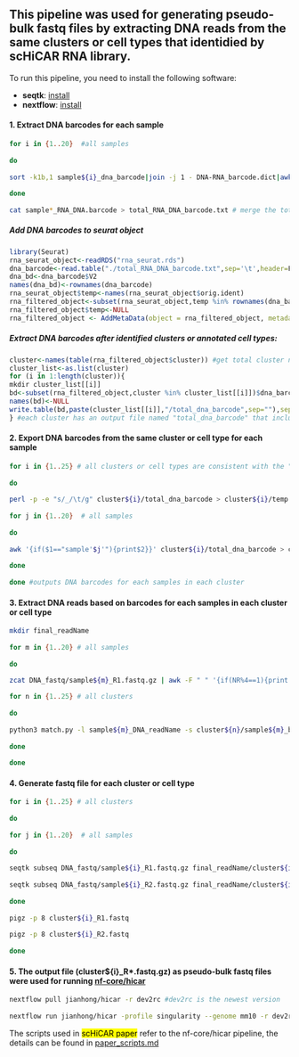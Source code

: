 ## This pipeline was used for generating pseudo-bulk fastq files by extracting DNA reads from the same clusters or cell types that identidied by scHiCAR RNA library.

To run this pipeline, you need to install the following software:
- **seqtk**: [install](https://github.com/lh3/seqtk)
- **nextflow**: [install](https://www.nextflow.io/docs/latest/install.html)
  
#### 1. Extract DNA barcodes for each sample
```bash
for i in {1..20}  #all samples 
  
do
  
sort -k1b,1 sample${i}_dna_barcode|join -j 1 - DNA-RNA_barcode.dict|awk '{print"sample'$i'_"$2"\tsample'$i'_"$1}' OFS='\t' > sample${i}_RNA_DNA.barcode # the 1st column is RNA barcode and 2nd column is matched DNA barcode  
  
done  
  
cat sample*_RNA_DNA.barcode > total_RNA_DNA_barcode.txt # merge the total samples together that are used in the 'dna_barcode.R' script  

```
##### Add DNA barcodes to seurat object
```r
library(Seurat)
rna_seurat_object<-readRDS("rna_seurat.rds")
dna_barcode<-read.table("./total_RNA_DNA_barcode.txt",sep='\t',header=F,row.names=1) #1st column is RNA barcode and 2nd column is DNA barcode
dna_bd<-dna_barcode$V2
names(dna_bd)<-rownames(dna_barcode)
rna_seurat_object$temp<-names(rna_seurat_object$orig.ident)
rna_filtered_object<-subset(rna_seurat_object,temp %in% rownames(dna_barcode)) #filter out cells without matched DNA barcodes
rna_filtered_object$temp<-NULL
rna_filtered_object <- AddMetaData(object = rna_filtered_object, metadata = dna_bd,col.name = 'dna_barcode')
```

##### Extract DNA barcodes after identified clusters or annotated cell types:
```r
cluster<-names(table(rna_filtered_object$cluster)) #get total cluster name
cluster_list<-as.list(cluster)
for (i in 1:length(cluster)){
mkdir cluster_list[[i]]
bd<-subset(rna_filtered_object,cluster %in% cluster_list[[i]])$dna_barcode
names(bd)<-NULL
write.table(bd,paste(cluster_list[[i]],"/total_dna_barcode",sep=""),sep="\t",quote=FALSE,col.names=FALSE,row.names=FALSE)
} #each cluster has an output file named "total_dna_barcode" that includes mixed samples
```


#### 2. Export DNA barcodes from the same cluster or cell type for each sample
```bash  
for i in {1..25} # all clusters or cell types are consistent with the "cluster_list" in "dna_barcode.R"  
  
do
  
perl -p -e "s/_/\t/g" cluster${i}/total_dna_barcode > cluster${i}/temp && mv cluster${i}/temp cluster${i}/total_dna_barcode # split DNA barcode lines: 1st column is sampleID and 2nd column is DNA barcodes; "total_dna_barcode" files were generated by "dna_barcode.R"
  
for j in {1..20}  # all samples  
  
do
  
awk '{if($1=="sample'$j'"){print$2}}' cluster${i}/total_dna_barcode > cluster${i}/sample${j}_barcode.txt  
  
done  
  
done #outputs DNA barcodes for each samples in each cluster  
```
  
#### 3. Extract DNA reads based on barcodes for each samples in each cluster or cell type
```bash
mkdir final_readName  
  
for m in {1..20} # all samples  
  
do
  
zcat DNA_fastq/sample${m}_R1.fastq.gz | awk -F " " '{if(NR%4==1){print $1}}' > sample${m}_DNA_readName # extract all read names from read1 fastq file 

for n in {1..25} # all clusters  
  
do
  
python3 match.py -l sample${m}_DNA_readName -s cluster${n}/sample${m}_barcode.txt -o final_readName/cluster${n}_sample${m}_readName  
  
done  
  
done  
```
  
#### 4. Generate fastq file for each cluster or cell type
```bash
for i in {1..25} # all clusters  
  
do
  
for j in {1..20}  # all samples  
  
do
  
seqtk subseq DNA_fastq/sample${i}_R1.fastq.gz final_readName/cluster${i}_sample${j}_readName >> cluster${i}_R1.fastq  
  
seqtk subseq DNA_fastq/sample${i}_R2.fastq.gz final_readName/cluster${i}_sample${j}_readName >> cluster${i}_R2.fastq  
  
done  
  
pigz -p 8 cluster${i}_R1.fastq  
  
pigz -p 8 cluster${i}_R2.fastq  
  
done  
```
  
#### 5. The output file (cluster${i}_R*.fastq.gz) as pseudo-bulk fastq files were used for running [nf-core/hicar](https://github.com/jianhong/hicar/tree/dev2rc)
```bash
nextflow pull jianhong/hicar -r dev2rc #dev2rc is the newest version  
  
nextflow run jianhong/hicar -profile singularity --genome mm10 -r dev2rc --input samplesheet.csv --skip_fastqc --skip_cutadapt --outdir result --skip_interactions --skip_tads --skip_diff_analysis --skip_peak_qc --skip_igv --skip_trackhub --skip_circos --pairtools_parse_version parse2 -resume
```  
The scripts used in <mark>scHiCAR paper</mark> refer to the nf-core/hicar pipeline, the details can be found in [paper_scripts.md](https://github.com/monnneee/scHiCAR/blob/main/3_create_pseudo-bulk_fastq/paper_scripts.md)
